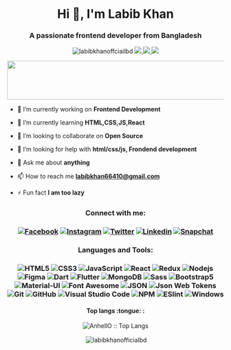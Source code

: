 <h1 align="center">Hi 👋, I'm Labib Khan</h1>
<h3 align="center">A passionate frontend developer from Bangladesh</h3>

<p align="center"> <img src="https://komarev.com/ghpvc/?username=labibkhanofficialbd&label=Profile%20views&color=0e75b6&style=flat" alt="labibkhanoffciailbd" /> <a href="https://github.com/ryo-ma/github-profile-trophy/issues">
    <img src="https://img.shields.io/badge/Age-19-blue"/> 
  </a>
  <a href="https://github.com/ryo-ma/github-profile-trophy/network/members">
    <img src="https://img.shields.io/badge/Focus-Frontend-blue"/> 
  </a>  
  <a href="https://github.com/ryo-ma/github-profile-trophy/stargazers">
    <img src="https://img.shields.io/badge/Living-Brahmanbaria-blue"/> 
  </a>
     </p>

 <p align="center">
  <img x height=90 width=800 src="https://github-profile-trophy.vercel.app/?username=labibkhanofficialbd&column=8&theme=gruvbox&no-frame=true"/>
</p>

- 🔭 I’m currently working on **Frontend Development**

- 🌱 I’m currently learning **HTML,CSS,JS,React**

- 👯 I’m looking to collaborate on **Open Source**

- 🤝 I’m looking for help with **html/css/js, Frondend development**

- 💬 Ask me about **anything**

- 📫 How to reach me **labibkhan66410@gmail.com**

- ⚡ Fun fact **I am too lazy**

<h3 align="center">Connect with me:</h3>

<h3 align="center">
    
[![Facebook](https://img.shields.io/badge/-Facebook-000000?style=flat&logo=facebook&labelColor=252526)](https://www.facebook.com/labibofficialbd/)
[![Instagram](https://img.shields.io/badge/-Instagram-000000?style=flat&logo=instagram&labelColor=252526)](https://www.instagram.com/labiib_28/)
[![Twitter](https://img.shields.io/badge/-Twitter-000000?style=flat&logo=twitter&labelColor=252526)](https://www.twitter.com/labibofficialbd/)
[![Linkedin](https://img.shields.io/badge/-Linkedin-000000?style=flat&logo=linkedin&labelColor=242424)](https://www.linkedin.com/in/labibofficialbd/)
[![Snapchat](https://img.shields.io/badge/-Snapchat-000000?style=flat&logo=snapchat&labelColor=242424)](https://www.snapchat.com/add/labibkhan2002)

</h3>

<h3 align="center">Languages and Tools:</h3>

<h3 align="center">
    
![HTML5](https://img.shields.io/badge/-HTML5-000000?style=flat&logo=html5&logoColor=ffffff&labelColor=E34F26)
![CSS3](https://img.shields.io/badge/-CSS3-000000?style=flat&logo=css3&logoColor=ffffff&labelColor=1572B6)
![JavaScript](https://img.shields.io/badge/-JavaScript-000000?style=flat&logo=javascript&labelColor=252526)
![React](https://img.shields.io/badge/-React-000000?style=flat&logo=react&labelColor=252526)
![Redux](https://img.shields.io/badge/-Redux-000000?style=flat&logo=redux&logoColor=764ABC&labelColor=252526)
![Nodejs](https://img.shields.io/badge/-Nodejs-000000?style=flat&logo=Node.js&labelColor=252526)
![Figma](https://img.shields.io/badge/-Figma-000000?style=flat&logo=Figma&labelColor=252526)
![Dart](https://img.shields.io/badge/-Dart-000000?style=flat&logo=Dart&logoColor=00BEAD&labelColor=252526)
![Flutter](https://img.shields.io/badge/-Flutter-000000?style=flat&logo=Flutter&logoColor=29B0EE&labelColor=252526)
![MongoDB](https://img.shields.io/badge/-MongoDB-000000?style=flat&logo=mongodb&labelColor=252526)
![Sass](https://img.shields.io/badge/-Sass-000000?style=flat&logo=sass&logoColor=ffffff&labelColor=%23CC6699)
![Bootstrap5](https://img.shields.io/badge/-Bootstrap-000000?style=flat&logo=bootstrap&logoColor=ffffff&labelColor=563D7C)
![Material-UI](https://img.shields.io/badge/-Material%20UI-000000?style=flat&logo=Material%20UI&logoColor=ffffff&labelColor=0081CB)
![Font Awesome](https://img.shields.io/badge/-font%20awesome-000000?style=flat&logo=font-awesome&logoColor=339AF0&labelColor=252526)
![JSON](https://img.shields.io/badge/-JSON-000000?style=flat&logo=JSON&logoColor=ffffff&labelColor=252526)
![Json Web Tokens](https://img.shields.io/badge/-Json%20Web%20Tokens-000000?style=flat&logo=json-web-tokens&logoColor=ffffff&labelColor=252526)
![Git](https://img.shields.io/badge/-Git-000000?style=flat&logo=git&logoColor=F05032&labelColor=252526)
![GitHub](https://img.shields.io/badge/-GitHub-000000?style=flat&logo=github&logoColor=ffffff&labelColor=252526)
![Visual Studio Code](https://img.shields.io/badge/-VSCode-000000?style=flat&logo=visual-studio-code&labelColor=007ACC)
![NPM](https://img.shields.io/badge/-npm-000000?style=flat&logo=npm&labelColor=252526)
![ESlint](https://img.shields.io/badge/-ESlint-000000?style=flat&logo=ESlint&labelColor=4B32C3)
![Windows](https://img.shields.io/badge/-Windows-000000?style=flat&logo=windows&logoColor=ffffff&labelColor=0078D6)

</h3>


<h4 align="center">Top langs :tongue: :</h4>

<p align="center"><img src="https://github-readme-stats.vercel.app/api/top-langs/?username=labibkhanofficialbd&langs_count=10&theme=tokyonight&layout=compact" alt="AnhellO :: Top Langs" /></p>

<p align="center">&nbsp;<img align="center" src="https://github-readme-stats.vercel.app/api?username=labibkhanofficialbd&show_icons=true&hide=contribs,prs&cache_seconds=86400&theme=tokyonight" alt="labibkhanofficialbd" /></p>


